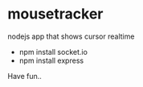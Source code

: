 mousetracker
============

nodejs app that shows cursor realtime

 - npm install socket.io
 - npm install express

Have fun..